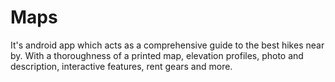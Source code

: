 # Maps
It's android app which acts as a comprehensive guide to the best hikes near by. With a thoroughness of a printed map, elevation profiles, photo and description, interactive features, rent gears and more.
